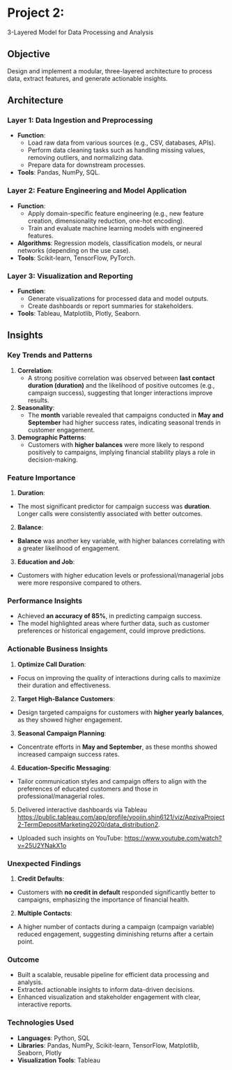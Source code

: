 # Project 2: 
3-Layered Model for Data Processing and Analysis

## Objective
Design and implement a modular, three-layered architecture to process data, extract features, and generate actionable insights.

## Architecture
### Layer 1: Data Ingestion and Preprocessing
- **Function**:
  - Load raw data from various sources (e.g., CSV, databases, APIs).
  - Perform data cleaning tasks such as handling missing values, removing outliers, and normalizing data.
  - Prepare data for downstream processes.
- **Tools**: Pandas, NumPy, SQL.

### Layer 2: Feature Engineering and Model Application
- **Function**:
  - Apply domain-specific feature engineering (e.g., new feature creation, dimensionality reduction, one-hot encoding).
  - Train and evaluate machine learning models with engineered features.
- **Algorithms**: Regression models, classification models, or neural networks (depending on the use case).
- **Tools**: Scikit-learn, TensorFlow, PyTorch.

### Layer 3: Visualization and Reporting
- **Function**:
  - Generate visualizations for processed data and model outputs.
  - Create dashboards or report summaries for stakeholders.
- **Tools**: Tableau, Matplotlib, Plotly, Seaborn.

## Insights
### Key Trends and Patterns
1. **Correlation**:
   - A strong positive correlation was observed between **last contact duration (duration)** and the likelihood of positive outcomes (e.g., campaign success), suggesting that longer interactions improve results.
2. **Seasonality**:
   - The **month** variable revealed that campaigns conducted in **May and September** had higher success rates, indicating seasonal trends in customer engagement.
3. **Demographic Patterns**:
   - Customers with **higher balances** were more likely to respond positively to campaigns, implying financial stability plays a role in decision-making.

### Feature Importance
1. **Duration**:
  - The most significant predictor for campaign success was **duration**. Longer calls were consistently associated with better outcomes.
2. **Balance**:
  - **Balance** was another key variable, with higher balances correlating with a greater likelihood of engagement.
3. **Education and Job**:
  - Customers with higher education levels or professional/managerial jobs were more responsive compared to others.

### Performance Insights
- Achieved **an accuracy of 85%**, in predicting campaign success.
- The model highlighted areas where further data, such as customer preferences or historical engagement, could improve predictions.

### Actionable Business Insights
1. **Optimize Call Duration**:
  - Focus on improving the quality of interactions during calls to maximize their duration and effectiveness.
2. **Target High-Balance Customers**:
  - Design targeted campaigns for customers with **higher yearly balances**, as they showed higher engagement.
3. **Seasonal Campaign Planning**:
  - Concentrate efforts in **May and September**, as these months showed increased campaign success rates.
4. **Education-Specific Messaging**:
  - Tailor communication styles and campaign offers to align with the preferences of educated customers and those in professional/managerial roles.
5. Delivered interactive dashboards via Tableau 
https://public.tableau.com/app/profile/yoojin.shin6121/viz/ApzivaProject2-TermDepositMarketing2020/data_distribution2.
- Uploaded such insights on YouTube: https://www.youtube.com/watch?v=25U2YNakX1o

### Unexpected Findings
1. **Credit Defaults**:
  - Customers with **no credit in default** responded significantly better to campaigns, emphasizing the importance of financial health.
2. **Multiple Contacts**:
  - A higher number of contacts during a campaign (campaign variable) reduced engagement, suggesting diminishing returns after a certain point.

### Outcome
- Built a scalable, reusable pipeline for efficient data processing and analysis.
- Extracted actionable insights to inform data-driven decisions.
- Enhanced visualization and stakeholder engagement with clear, interactive reports.

### Technologies Used
- **Languages**: Python, SQL
- **Libraries**: Pandas, NumPy, Scikit-learn, TensorFlow, Matplotlib, Seaborn, Plotly
- **Visualization Tools**: Tableau
